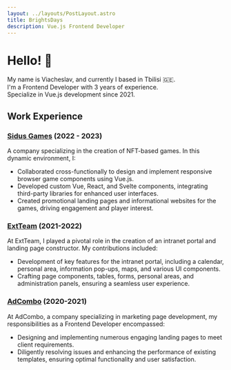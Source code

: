 ```yaml
---
layout: ../layouts/PostLayout.astro
title: BrightsDays
description: Vue.js Frontend Developer
---
```


# Hello! 👋

My name is Viacheslav, and currently I based in Tbilisi 🇬🇪.  
I'm a Frontend Developer with 3 years of experience.  
Specialize in Vue.js development since 2021.

## Work Experience

### <a href="https://www.sidusheroes.com" target="_blank">Sidus Games</a> (2022 - 2023)

A company specializing in the creation of NFT-based games. In this dynamic environment, I:

- Collaborated cross-functionally to design and implement responsive browser game components using Vue.js.
- Developed custom Vue, React, and Svelte components, integrating third-party libraries for enhanced user interfaces.
- Created promotional landing pages and informational websites for the games, driving engagement and player interest.

### <a href="https://extteam.ru/" target="_blank">ExtTeam</a> (2021-2022)

At ExtTeam, I played a pivotal role in the creation of an intranet portal and landing page constructor. My contributions included:

- Development of key features for the intranet portal, including a calendar, personal area, information pop-ups, maps, and various UI components.
- Crafting page components, tables, forms, personal areas, and administration panels, ensuring a seamless user experience.

### <a href="https://adcombo.com/" target="_blank">AdCombo</a> (2020-2021)

At AdCombo, a company specializing in marketing page development, my responsibilities as a Frontend Developer encompassed:

- Designing and implementing numerous engaging landing pages to meet client requirements.
- Diligently resolving issues and enhancing the performance of existing templates, ensuring optimal functionality and user satisfaction.

